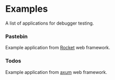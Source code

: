 # Examples

A list of applications for debugger testing. 

### Pastebin

Example application from [Rocket](https://github.com/SergioBenitez/Rocket) web framework.

### Todos

Example application from [axum](https://github.com/tokio-rs/axum) web framework.